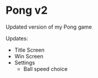 # Pong v2

Updated version of my Pong game

Updates:
* Title Screen
* Win Screen
* Settings
  * Ball speed choice
